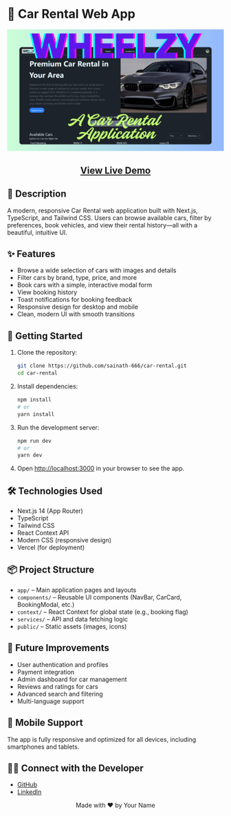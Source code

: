 # 🚗 Car Rental Web App

<div align="center">
  <img src="public/thumbnail.png" alt="Car Rental App Preview" width="600px">
  <h2><a href="https://car-rental-sai.vercel.app/">View Live Demo</a></h2>
</div>

## 📝 Description

A modern, responsive Car Rental web application built with Next.js, TypeScript, and Tailwind CSS. Users can browse available cars, filter by preferences, book vehicles, and view their rental history—all with a beautiful, intuitive UI.

## ✨ Features

- Browse a wide selection of cars with images and details
- Filter cars by brand, type, price, and more
- Book cars with a simple, interactive modal form
- View booking history
- Toast notifications for booking feedback
- Responsive design for desktop and mobile
- Clean, modern UI with smooth transitions

## 🚀 Getting Started

1. Clone the repository:
   ```bash
   git clone https://github.com/sainath-666/car-rental.git
   cd car-rental
   ```
2. Install dependencies:
   ```bash
   npm install
   # or
   yarn install
   ```
3. Run the development server:
   ```bash
   npm run dev
   # or
   yarn dev
   ```
4. Open [http://localhost:3000](http://localhost:3000) in your browser to see the app.

## 🛠️ Technologies Used

- Next.js 14 (App Router)
- TypeScript
- Tailwind CSS
- React Context API
- Modern CSS (responsive design)
- Vercel (for deployment)

## 📦 Project Structure

- `app/` – Main application pages and layouts
- `components/` – Reusable UI components (NavBar, CarCard, BookingModal, etc.)
- `context/` – React Context for global state (e.g., booking flag)
- `services/` – API and data fetching logic
- `public/` – Static assets (images, icons)

## 🔄 Future Improvements

- User authentication and profiles
- Payment integration
- Admin dashboard for car management
- Reviews and ratings for cars
- Advanced search and filtering
- Multi-language support

## 📱 Mobile Support

The app is fully responsive and optimized for all devices, including smartphones and tablets.

## 👨‍💻 Connect with the Developer

- [GitHub](https://github.com/your-username)
- [LinkedIn](https://www.linkedin.com/in/your-linkedin)

<div align="center">
  <p>Made with ❤️ by Your Name</p>
</div>
